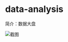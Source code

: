 # data-analysis

简介：数据大盘



![截图](https://img.alicdn.com/tfs/TB1jzg9lf5TBuNjSspmXXaDRVXa-2876-1874.png)
